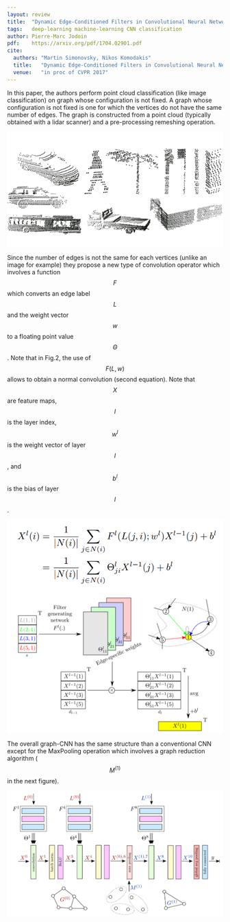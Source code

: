 ```yaml
---
layout: review
title:  "Dynamic Edge-Conditioned Filters in Convolutional Neural Networks on Graphs"
tags:   deep-learning machine-learning CNN classification
author: Pierre-Marc Jodoin
pdf:    https://arxiv.org/pdf/1704.02901.pdf
cite:
  authors: "Martin Simonovsky, Nikos Komodakis"
  title:   "Dynamic Edge-Conditioned Filters in Convolutional Neural Networks on Graphs"
  venue:   "in proc of CVPR 2017"
---
```


In this paper, the authors perform point cloud classification (like image classification) on graph whose configuration is not fixed.  A graph whose configuration is not fixed is one for which the vertices do not have the same number of edges.  The graph is constructed from a point cloud (typically obtained with a lidar scanner) and a pre-processing remeshing operation.

![](/deep-learning/images/cnn-on-graph/sc01.png)

Since the number of edges is not the same for each vertices (unlike an image for example) they propose a new type of convolution operator which involves a function $$F$$ which converts an edge label $$L$$ and the weight vector $$w$$ to a floating point value $$\Theta$$.  Note that in Fig.2, the use of $$F(L,w)$$ allows to obtain a  normal convolution (second equation).  Note that $$X$$ are feature maps, $$l$$ is the layer index, $$w^l$$ is the weight vector of layer $$l$$, and $$b^l$$ is the bias of layer $$l$$. 

![](/deep-learning/images/cnn-on-graph/sc02.png)
![](/deep-learning/images/cnn-on-graph/sc03.png)

The overall graph-CNN has the same structure than a conventional CNN except for the MaxPooling operation which involves a graph reduction algorithm ($$M^{(1)}$$ in the next figure).

![](/deep-learning/images/cnn-on-graph/sc04.png)



